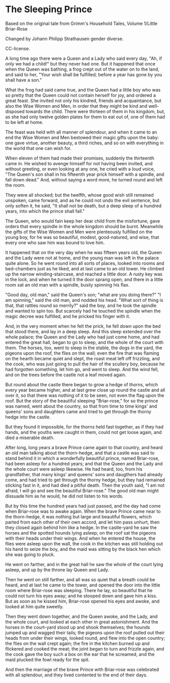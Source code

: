 # The Sleeping Prince

Based on the original tale from Grimm's Household Tales, Volume 1/Little Briar-Rose

Changed by Johann Philipp Strathausen gender diverse.

CC-license.

A long time ago there were a Queen and a Lady who said every day,
"Ah, if only we had a child!" but they never had one.
But it happened that once when the Queen was bathing,
a frog crept out of the water on to the land,
and said to her,
"Your wish shall be fulfilled;
before a year has gone by you shall have a son."

What the frog had said came true,
and the Queen had a little boy who was so pretty that the Queen could not contain herself for joy,
and ordered a great feast.
She invited not only his kindred,
friends and acquaintance,
but also the Wise Women and Men,
in order that they might be kind and well-disposed towards the child.
There were thirteen of them in his kingdom,
but, as she had only twelve golden plates for them to eat out of,
one of them had to be left at home.

The feast was held with all manner of splendour,
and when it came to an end the Wise Women and Men bestowed their magic gifts upon the baby:
one gave virtue,
another beauty,
a third riches,
and so on with everything in the world that one can wish for.

When eleven of them had made their promises,
suddenly the thirteenth came in.
He wished to avenge himself for not having been invited,
and without greeting,
or even looking at any one,
he cried with a loud voice,
"The Queen's son shall in his fifteenth year prick himself with a spindle,
and fall down dead." And,
without saying a word more,
he turned round and left the room.

They were all shocked;
but the twelfth,
whose good wish still remained unspoken,
came forward,
and as he could not undo the evil sentence,
but only soften it,
he said,
"It shall not be death,
but a deep sleep of a hundred years,
into which the prince shall fall."

The Queen, who would fain keep her dear child from the misfortune,
gave orders that every spindle in the whole kingdom should be burnt.
Meanwhile the gifts of the Wise Women and Men were plenteously fulfilled on the young boy,
for he was so beautiful,
modest,
good-natured,
and wise,
that every one who saw him was bound to love him.

It happened that on the very day when he was fifteen years old,
the Queen and the Lady were not at home,
and the young man was left in the palace quite alone.
So he went round into all sorts of places,
looked into rooms and bed-chambers just as he liked,
and at last came to an old tower.
He climbed up the narrow winding-staircase,
and reached a little door.
A rusty key was in the lock,
and when he turned it the door sprang open,
and there in a little room sat an old man with a spindle,
busily spinning his flax.

"Good day, old man," said the Queen's son;
"what are you doing there?" "I am spinning," said the old man,
and nodded his head.
"What sort of thing is that,
that rattles round so merrily?" said the boy,
and he took the spindle and wanted to spin too.
But scarcely had he touched the spindle when the magic decree was fulfilled,
and he pricked his finger with it.

And, in the very moment when he felt the prick,
he fell down upon the bed that stood there,
and lay in a deep sleep.
And this sleep extended over the whole palace;
the Queen and the Lady who had just come home,
and had entered the great hall,
began to go to sleep,
and the whole of the court with them.
The horses, too,
went to sleep in the stable,
the dogs in the yard,
the pigeons upon the roof,
the flies on the wall;
even the fire that was flaming on the hearth became quiet and slept,
the roast meat left off frizzling,
and the cook,
who was just going to pull the hair of the scullery boy,
because he had forgotten something,
let him go,
and went to sleep.
And the wind fell,
and on the trees before the castle not a leaf moved again.

But round about the castle there began to grow a hedge of thorns,
which every year became higher,
and at last grew close up round the castle and all over it,
so that there was nothing of it to be seen,
not even the flag upon the roof.
But the story of the beautiful sleeping "Briar-rose," for so the prince was named,
went about the country,
so that from time to time kings' and queens' sons and daughters came
and tried to get through the thorny hedge into the castle.

But they found it impossible,
for the thorns held fast together,
as if they had hands,
and the youths were caught in them,
could not get loose again,
and died a miserable death.

After long,
long years a brave Prince came again to that country,
and heard an old man talking about the thorn-hedge,
and that a castle was said to stand behind it in which a wonderfully beautiful prince,
named Briar-rose,
had been asleep for a hundred years;
and that the Queen and the Lady and the whole court were asleep likewise.
He had heard, too,
from his grandfather,
that many kings' and queens' sons and daugthers had already come,
and had tried to get through the thorny hedge,
but they had remained sticking fast in it,
and had died a pitiful death.
Then the youth said,
"I am not afraid,
I will go and see the beautiful Briar-rose."
The good old man might dissuade him as he would,
he did not listen to his words.

But by this time the hundred years had just passed,
and the day had come when Briar-rose was to awake again.
When the brave Prince came near to the thorn-hedge,
it was nothing but large and beautiful flowers,
which parted from each other of their own accord,
and let him pass unhurt,
then they closed again behind him like a hedge.
In the castle-yard he saw the horses and the spotted hounds lying asleep;
on the roof sat the pigeons with their heads under their wings.
And when he entered the house,
the flies were asleep upon the wall,
the cook in the kitchen was still holding out his hand to seize the boy,
and the maid was sitting by the black hen which she was going to pluck.

He went on farther,
and in the great hall he saw the whole of the court lying asleep,
and up by the throne lay Queen and Lady.

Then he went on still farther,
and all was so quiet that a breath could be heard,
and at last he came to the tower,
and opened the door into the little room where Briar-rose was sleeping.
There he lay,
so beautiful that he could not turn his eyes away;
and he stooped down and gave him a kiss.
But as soon as he kissed him,
Briar-rose opened his eyes and awoke,
and looked at him quite sweetly.

Then they went down together,
and the Queen awoke,
and the Lady,
and the whole court,
and looked at each other in great astonishment.
And the horses in the court-yard stood up and shook themselves;
the hounds jumped up and wagged their tails;
the pigeons upon the roof pulled out their heads from under their wings,
looked round,
and flew into the open country;
the flies on the wall crept again;
the fire in the kitchen burned up and flickered and cooked the meat;
the joint began to turn and frizzle again,
and the cook gave the boy such a box on the ear that he screamed,
and the maid plucked the fowl ready for the spit.

And then the marriage of the brave Prince with Briar-rose was celebrated with all splendour,
and they lived contented to the end of their days.
